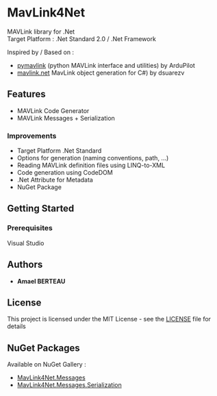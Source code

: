 # MavLink4Net

MAVLink library for .Net<br />
Target Platform : .Net Standard 2.0 / .Net Framework

Inspired by / Based on :
* [pymavlink](https://github.com/ArduPilot/pymavlink/) (python MAVLink interface and utilities) by ArduPilot
* [mavlink.net](https://github.com/dsuarezv/mavlink.net) MavLink object generation for C#) by dsuarezv

## Features
* MAVLink Code Generator
* MAVLink Messages + Serialization

### Improvements
* Target Platform .Net Standard
* Options for generation (naming conventions, path, ...)
* Reading MAVLink definition files using LINQ-to-XML
* Code generation using CodeDOM
* .Net Attribute for Metadata
* NuGet Package

## Getting Started
### Prerequisites

Visual Studio

## Authors

* **Amael BERTEAU**

## License

This project is licensed under the MIT License - see the [LICENSE](LICENSE) file for details

## NuGet Packages
Available on NuGet Gallery :
* [MavLink4Net.Messages](https://www.nuget.org/packages/MavLink4Net.Messages/)
* [MavLink4Net.Messages.Serialization](https://www.nuget.org/packages/MavLink4Net.Messages.Serialization/)
